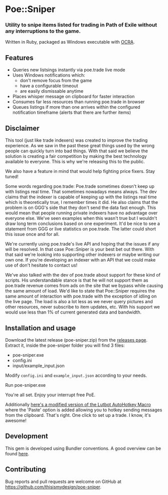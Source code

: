 # Poe::Sniper

### Utility to snipe items listed for trading in Path of Exile without any interruptions to the game.

Written in Ruby, packaged as Windows executable with [OCRA](https://github.com/larsch/ocra/).

## Features

- Queries new listsings instantly via poe.trade live mode
- Uses Windows notifications which:
  - don't remove focus from the game
  - have a configurable timeout
  - are easily dismissable anytime
- Places whisper message on clipboard for faster interaction
- Consumes far less resources than running poe.trade in browser
- Queues listings if more than one arrives within the configured notification timeframe (alerts that there are further items)

## Disclaimer

This tool (just like trade indexers) was created to improve the trading experience. As we saw in the past these great things used by the wrong people can quickly turn into bad things. With that said we believe the solution is creating a fair competition by making the best technology available to everyone. This is why we're releasing this to the public.

We also have a feature in mind that would help fighting price fixers. Stay tuned!

Some words regarding poe.trade:
Poe.trade sometimes doesn't keep up with listings real time. That sometimes nowadays means always. The dev claims that the indexer is capable of keeping up with the listings real time which is theoretically true, I remember times it did. He also claims that the problem is on GGG's side that they don't send the data fast enough. This would mean that people running private indexers have no advantage over everyone else. We've seen examples when this wasn't true but I wouldn't draw long term conclusions based on one experiment. It'd be nice to see a statement from GGG or live statistics on poe.trade. The latter could short this issue once and for all. 

We're currently using poe.trade's live API and hoping that the issues if any will be resolved. In that case Poe::Sniper is your best bet out there. With that said we're looking into supporting other indexers or maybe writing our own one. If you're developing an indexer with an API that we could make use of don't hesitate to contact us!

We've also talked with the dev of poe.trade about support for these kind of scripts. His understandable stance is that he will not support them as poe.trade revenue comes from ads on the site that we bypass while causing the same amount of load. We'd like to state that Poe::Sniper requires the same amount of interaction with poe.trade with the exception of idling on the live page. The load is also a lot less as we never query pictures and other resources, never subscribe to item updates, etc. With his support we would use less than 1% of current generated data and bandwidth.

## Installation and usage

Download the latest release (poe-sniper.zip) from the [releases page](https://github.com/thisismydesign/poe-sniper/releases).
Extract it, inside the poe-sniper folder you will find 3 files:
- poe-sniper.exe
- config.ini
- input/example_input.json

Modify `config.ini` and `example_input.json` according to your needs.

Run poe-sniper.exe

You're all set. Enjoy your interrupt free PoE.

Additionally [here's a modified version of the Lutbot AutoHotkey Macro](https://github.com/thisismydesign/poe-lutbot-ahk) where the 'Paste' option is added allowing you to hotkey sending messages from the clipboard. That's right. One click to set up a trade. I know, it's awesome!

## Development

This gem is developed using Bundler conventions. A good overview can be found [here](http://bundler.io/v1.14/guides/creating_gem.html).

## Contributing

Bug reports and pull requests are welcome on GitHub at https://github.com/thisismydesign/poe-sniper.
